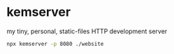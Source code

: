 # kemserver

my tiny, personal, static-files HTTP development server

```bash
npx kemserver -p 8080 ./website
```
